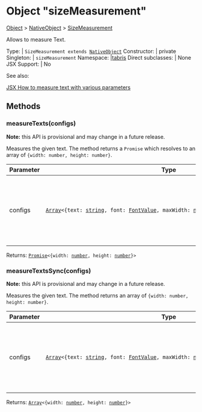 ---
---
# Object "sizeMeasurement"

<a href="https://developer.mozilla.org/en-US/docs/Web/JavaScript/Reference/Global_Objects/Object" title="View &quot;Object&quot; on MDN">Object</a> > <a href="NativeObject.html" title="NativeObject Class Reference">NativeObject</a> > <a href="#" >SizeMeasurement</a>

Allows to measure Text.


Type: | <code style="white-space: nowrap">SizeMeasurement extends <a href="NativeObject.html" title="NativeObject Class Reference">NativeObject</a></code>
Constructor: | private
Singleton: | `sizeMeasurement`
Namespace: |<a href="../modules.html#startup" >tabris</a>
Direct subclasses: | None
JSX Support: | No


See also:
  
[<span class='language jsx'>JSX</span> How to measure text with various parameters](https://playground.tabris.com/?gitref=v3.6.0&snippet=sizemeasurement.jsx)

## Methods

### measureTexts(configs)



**Note:** this API is provisional and may change in a future release.

Measures the given text. The method returns a `Promise` which resolves to an array of `{width: number, height: number}`.


Parameter|Type|Description
-|-|-
configs | <code style="white-space: nowrap"><a href="https://developer.mozilla.org/en-US/docs/Web/JavaScript/Reference/Global_Objects/Array" title="View &quot;Array&quot; on MDN">Array</a>&lt;{text: <a href="https://developer.mozilla.org/en-US/docs/Web/JavaScript/Data_structures#String_type" title="View &quot;string&quot; on MDN">string</a>, font: <a href="../types.html#fontvalue" title="FontValue Type Reference">FontValue</a>, maxWidth: <a href="https://developer.mozilla.org/en-US/docs/Web/JavaScript/Data_structures#Number_type" title="View &quot;number&quot; on MDN">number</a>, markupEnabled: <a href="https://developer.mozilla.org/en-US/docs/Web/JavaScript/Data_structures#Boolean_type" title="View &quot;boolean&quot; on MDN">boolean</a>}&gt;</code> | The text configurations to measure. A text configuration has to provide at least a `text` and `fontSize` property.


Returns: <code style="white-space: nowrap"><a href="https://developer.mozilla.org/en-US/docs/Web/JavaScript/Reference/Global_Objects/Promise" title="View &quot;Promise&quot; on MDN">Promise</a>&lt;{width: <a href="https://developer.mozilla.org/en-US/docs/Web/JavaScript/Data_structures#Number_type" title="View &quot;number&quot; on MDN">number</a>, height: <a href="https://developer.mozilla.org/en-US/docs/Web/JavaScript/Data_structures#Number_type" title="View &quot;number&quot; on MDN">number</a>}&gt;</code>

### measureTextsSync(configs)



**Note:** this API is provisional and may change in a future release.

Measures the given text. The method returns an array of `{width: number, height: number}`.


Parameter|Type|Description
-|-|-
configs | <code style="white-space: nowrap"><a href="https://developer.mozilla.org/en-US/docs/Web/JavaScript/Reference/Global_Objects/Array" title="View &quot;Array&quot; on MDN">Array</a>&lt;{text: <a href="https://developer.mozilla.org/en-US/docs/Web/JavaScript/Data_structures#String_type" title="View &quot;string&quot; on MDN">string</a>, font: <a href="../types.html#fontvalue" title="FontValue Type Reference">FontValue</a>, maxWidth: <a href="https://developer.mozilla.org/en-US/docs/Web/JavaScript/Data_structures#Number_type" title="View &quot;number&quot; on MDN">number</a>, markupEnabled: <a href="https://developer.mozilla.org/en-US/docs/Web/JavaScript/Data_structures#Boolean_type" title="View &quot;boolean&quot; on MDN">boolean</a>}&gt;</code> | The text configurations to measure. A text configuration has to provide at least a `text` and `fontSize` property.


Returns: <code style="white-space: nowrap"><a href="https://developer.mozilla.org/en-US/docs/Web/JavaScript/Reference/Global_Objects/Array" title="View &quot;Array&quot; on MDN">Array</a>&lt;{width: <a href="https://developer.mozilla.org/en-US/docs/Web/JavaScript/Data_structures#Number_type" title="View &quot;number&quot; on MDN">number</a>, height: <a href="https://developer.mozilla.org/en-US/docs/Web/JavaScript/Data_structures#Number_type" title="View &quot;number&quot; on MDN">number</a>}&gt;</code>

